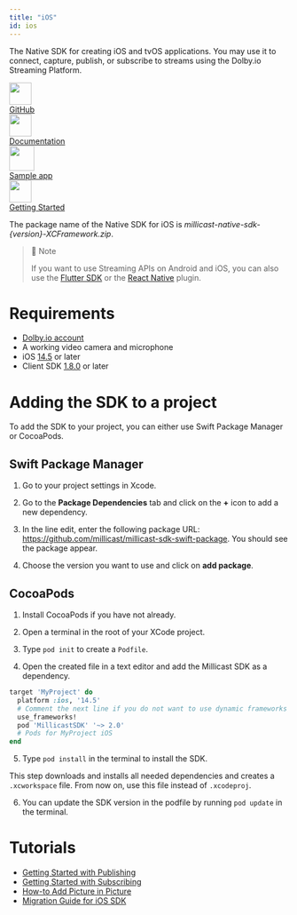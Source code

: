 ```yaml
---
title: "iOS"
id: ios
---
```

The Native SDK for creating iOS and tvOS applications. You may use it to connect, capture, publish, or subscribe to streams using the Dolby.io Streaming Platform.

<div class="dolbyio-cards-container">
 
 <a class="dolbyio-card dolbyio-card-1" href="https://github.com/millicast/millicast-native-sdk/releases">
 <div class="dolbyio-card-image">
 <img width="40px" src="https://files.readme.io/3f65ad7-github_svg.svg"/>
 </div>
 <div class="dolbyio-card-header">GitHub</div>
 <div class="dolbyio-card-description">
 </div>
 </a>
 
 <a class="dolbyio-card dolbyio-card-2" href="https://millicast.github.io/doc/latest/apple/documentation/millicastsdk">
 <div class="dolbyio-card-image">
 <img width="40px" class="dolbyio-card-svg-icon" src="https://files.readme.io/049dc13-documentation_icon.svg"/>
 </div>
 <div class="dolbyio-card-header">Documentation</div>
 <div class="dolbyio-card-description">
 </div>
 </a>
 
 <a class="dolbyio-card dolbyio-card-3" href="https://github.com/dolbyio-samples/stream-sdk-ios-getting-started">
 <div class="dolbyio-card-image">
 <img width="45px" class="dolbyio-card-svg-icon" src="https://files.readme.io/0c11f2f-sampleapp_icon.svg"/>
 </div>
 <div class="dolbyio-card-header">Sample app</div>
 <div class="dolbyio-card-description">
 </div>
 </a>
 
 <a class="dolbyio-card dolbyio-card-4" href="https://docs.dolby.io/streaming-apis/docs/ios-getting-started-with-publishing">
 <div class="dolbyio-card-image">
 <img width="40px" class="dolbyio-card-svg-icon" src="https://files.readme.io/dde6508-GettingStarted-default.svg"/>
 </div>
 <div class="dolbyio-card-header">Getting Started</div>
 <div class="dolbyio-card-description">
 </div>
 </a>
 
</div>

The package name of the Native SDK for iOS is _millicast-native-sdk-{version}-XCFramework.zip_.

> 📘 Note
> 
> If you want to use Streaming APIs on Android and iOS, you can also use the [Flutter SDK](/millicast/client-sdks/flutter.md) or the [React Native](/millicast/client-sdks/rn.md) plugin.

# Requirements

- [Dolby.io account](https://dashboard.dolby.io/signup)
- A working video camera and microphone
- iOS [14.5](https://support.apple.com/en-us/HT211808) or later
- Client SDK [1.8.0](https://github.com/millicast/millicast-native-sdk/releases) or later

# Adding the SDK to a project

To add the SDK to your project, you can either use Swift Package Manager or CocoaPods.

## Swift Package Manager

1. Go to your project settings in Xcode.

2. Go to the **Package Dependencies** tab and click on the **+** icon to add a new dependency.

3. In the line edit, enter the following package URL: https://github.com/millicast/millicast-sdk-swift-package. You should see the package appear.

4. Choose the version you want to use and click on **add package**.

## CocoaPods

1. Install CocoaPods if you have not already.

2. Open a terminal in the root of your XCode project.

3. Type `pod init` to create a `Podfile`.

4. Open the created file in a text editor and add the Millicast SDK as a dependency.

```ruby
target 'MyProject' do
  platform :ios, '14.5'
  # Comment the next line if you do not want to use dynamic frameworks
  use_frameworks!
  pod 'MillicastSDK' '~> 2.0'
  # Pods for MyProject iOS
end
```

5. Type `pod install` in the terminal to install the SDK.

This step downloads and installs all needed dependencies and creates a `.xcworkspace` file. From now on, use this file instead of `.xcodeproj`.

6. You can update the SDK version in the podfile by running `pod update` in the terminal.

# Tutorials

- [Getting Started with Publishing](/millicast/client-sdks/ios/ios-getting-started-with-publishing.md)
- [Getting Started with Subscribing](/millicast/client-sdks/ios/ios-getting-started-with-subscribing.md)
- [How-to Add Picture in Picture](/millicast/client-sdks/ios/ios-how-to-add-picture-in-picture.md)
- [Migration Guide for iOS SDK](/millicast/client-sdks/ios/ios-sdk-migration-guide.md)
